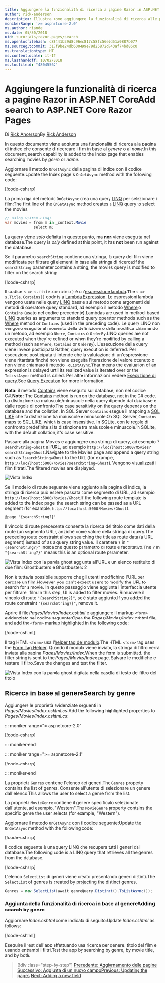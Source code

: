 ```yaml
---
title: Aggiungere la funzionalità di ricerca a pagine Razor in ASP.NET Core
author: rick-anderson
description: Illustra come aggiungere la funzionalità di ricerca alle pagine Razor di ASP.NET Core
monikerRange: '>= aspnetcore-2.0'
ms.author: riande
ms.date: 05/30/2018
uid: tutorials/razor-pages/search
ms.openlocfilehash: c88441b39d8c96ec817c58fc56ebd51a0887b077
ms.sourcegitcommit: 317f9be24db600499e79d25872d743af74bd86c0
ms.translationtype: HT
ms.contentlocale: it-IT
ms.lasthandoff: 10/02/2018
ms.locfileid: "48045562"
---
```

# <a name="add-search-to-aspnet-core-razor-pages"></a><span data-ttu-id="68b60-103">Aggiungere la funzionalità di ricerca a pagine Razor in ASP.NET Core</span><span class="sxs-lookup"><span data-stu-id="68b60-103">Add search to ASP.NET Core Razor Pages</span></span>

<span data-ttu-id="68b60-104">Di [Rick Anderson](https://twitter.com/RickAndMSFT)</span><span class="sxs-lookup"><span data-stu-id="68b60-104">By [Rick Anderson](https://twitter.com/RickAndMSFT)</span></span>

<span data-ttu-id="68b60-105">In questo documento viene aggiunta una funzionalità di ricerca alla pagina di indice che consente di ricercare i film in base al *genere* o al *nome*.</span><span class="sxs-lookup"><span data-stu-id="68b60-105">In this document, search capability is added to the Index page that enables searching movies by *genre* or *name*.</span></span>

<span data-ttu-id="68b60-106">Aggiornare il metodo `OnGetAsync` della pagina di indice con il codice seguente:</span><span class="sxs-lookup"><span data-stu-id="68b60-106">Update the Index page's `OnGetAsync` method with the following code:</span></span>

[!code-csharp[](razor-pages-start/sample/RazorPagesMovie/Pages/Movies/Index.cshtml.cs?name=snippet_1stSearch)]

<span data-ttu-id="68b60-107">La prima riga del metodo `OnGetAsync` crea una query [LINQ](/dotnet/csharp/programming-guide/concepts/linq/) per selezionare i film:</span><span class="sxs-lookup"><span data-stu-id="68b60-107">The first line of the `OnGetAsync` method creates a [LINQ](/dotnet/csharp/programming-guide/concepts/linq/) query to select the movies:</span></span>

```csharp
// using System.Linq;
var movies = from m in _context.Movie
             select m;
```

<span data-ttu-id="68b60-108">La query viene *solo* definita in questo punto, ma **non** viene eseguita nel database.</span><span class="sxs-lookup"><span data-stu-id="68b60-108">The query is *only* defined at this point, it has **not** been run against the database.</span></span>

<span data-ttu-id="68b60-109">Se il parametro `searchString` contiene una stringa, la query dei film viene modificata per filtrare gli elementi in base alla stringa di ricerca:</span><span class="sxs-lookup"><span data-stu-id="68b60-109">If the `searchString` parameter contains a string, the movies query is modified to filter on the search string:</span></span>

[!code-csharp[](razor-pages-start/sample/RazorPagesMovie/Pages/Movies/Index.cshtml.cs?name=snippet_SearchNull)]

<span data-ttu-id="68b60-110">Il codice `s => s.Title.Contains()` è un'[espressione lambda](/dotnet/csharp/programming-guide/statements-expressions-operators/lambda-expressions).</span><span class="sxs-lookup"><span data-stu-id="68b60-110">The `s => s.Title.Contains()` code is a [Lambda Expression](/dotnet/csharp/programming-guide/statements-expressions-operators/lambda-expressions).</span></span> <span data-ttu-id="68b60-111">Le espressioni lambda vengono usate nelle query [LINQ](/dotnet/csharp/programming-guide/concepts/linq/) basate sul metodo come argomenti dei metodi di operatore query standard, ad esempio il metodo [Where](/dotnet/csharp/programming-guide/concepts/linq/query-syntax-and-method-syntax-in-linq) o `Contains` (usato nel codice precedente).</span><span class="sxs-lookup"><span data-stu-id="68b60-111">Lambdas are used in method-based [LINQ](/dotnet/csharp/programming-guide/concepts/linq/) queries as arguments to standard query operator methods such as the [Where](/dotnet/csharp/programming-guide/concepts/linq/query-syntax-and-method-syntax-in-linq) method or `Contains` (used in the preceding code).</span></span> <span data-ttu-id="68b60-112">Le query LINQ non vengono eseguite al momento della definizione o della modifica chiamando un metodo, ad esempio `Where`, `Contains` o `OrderBy`.</span><span class="sxs-lookup"><span data-stu-id="68b60-112">LINQ queries are not executed when they're defined or when they're modified by calling a method (such as `Where`, `Contains`  or `OrderBy`).</span></span> <span data-ttu-id="68b60-113">L'esecuzione della query viene invece posticipata.</span><span class="sxs-lookup"><span data-stu-id="68b60-113">Rather, query execution is deferred.</span></span> <span data-ttu-id="68b60-114">Per esecuzione posticipata si intende che la valutazione di un'espressione viene ritardata finché non viene eseguita l'iterazione del valore ottenuto o non viene chiamato il metodo `ToListAsync`.</span><span class="sxs-lookup"><span data-stu-id="68b60-114">That means the evaluation of an expression is delayed until its realized value is iterated over or the `ToListAsync` method is called.</span></span> <span data-ttu-id="68b60-115">Per altre informazioni, vedere [Esecuzione di query](/dotnet/framework/data/adonet/ef/language-reference/query-execution).</span><span class="sxs-lookup"><span data-stu-id="68b60-115">See [Query Execution](/dotnet/framework/data/adonet/ef/language-reference/query-execution) for more information.</span></span>

<span data-ttu-id="68b60-116">**Nota:** il metodo [Contains](/dotnet/api/system.data.objects.dataclasses.entitycollection-1.contains) viene eseguito sul database, non nel codice C#.</span><span class="sxs-lookup"><span data-stu-id="68b60-116">**Note:** The [Contains](/dotnet/api/system.data.objects.dataclasses.entitycollection-1.contains) method is run on the database, not in the C# code.</span></span> <span data-ttu-id="68b60-117">La distinzione tra maiuscole/minuscole nella query dipende dal database e dalle regole di confronto.</span><span class="sxs-lookup"><span data-stu-id="68b60-117">The case sensitivity on the query depends on the database and the collation.</span></span> <span data-ttu-id="68b60-118">In SQL Server `Contains` esegue il mapping a [SQL LIKE](/sql/t-sql/language-elements/like-transact-sql) che fa distinzione tra maiuscole e minuscole.</span><span class="sxs-lookup"><span data-stu-id="68b60-118">On SQL Server, `Contains` maps to [SQL LIKE](/sql/t-sql/language-elements/like-transact-sql), which is case insensitive.</span></span> <span data-ttu-id="68b60-119">In SQLite, con le regole di confronto predefinite si fa distinzione tra maiuscole e minuscole.</span><span class="sxs-lookup"><span data-stu-id="68b60-119">In SQLite, with the default collation, it's case sensitive.</span></span>

<span data-ttu-id="68b60-120">Passare alla pagina Movies e aggiungere una stringa di query, ad esempio `?searchString=Ghost` all'URL, ad esempio `http://localhost:5000/Movies?searchString=Ghost`.</span><span class="sxs-lookup"><span data-stu-id="68b60-120">Navigate to the Movies page and append a query string such as `?searchString=Ghost` to the URL (for example, `http://localhost:5000/Movies?searchString=Ghost`).</span></span> <span data-ttu-id="68b60-121">Vengono visualizzati i film filtrati.</span><span class="sxs-lookup"><span data-stu-id="68b60-121">The filtered movies are displayed.</span></span>

![Vista Index](search/_static/ghost.png)

<span data-ttu-id="68b60-123">Se il modello di route seguente viene aggiunto alla pagina di indice, la stringa di ricerca può essere passata come segmento di URL, ad esempio `http://localhost:5000/Movies/Ghost`.</span><span class="sxs-lookup"><span data-stu-id="68b60-123">If the following route template is added to the Index page, the search string can be passed as a URL segment (for example, `http://localhost:5000/Movies/Ghost`).</span></span>

```cshtml
@page "{searchString?}"
```

<span data-ttu-id="68b60-124">Il vincolo di route precedente consente la ricerca del titolo come dati della route (un segmento URL), anziché come valore della stringa di query.</span><span class="sxs-lookup"><span data-stu-id="68b60-124">The preceding route constraint allows searching the title as route data (a URL segment) instead of as a query string value.</span></span>  <span data-ttu-id="68b60-125">Il carattere `?` in `"{searchString?}"` indica che questo parametro di route è facoltativo.</span><span class="sxs-lookup"><span data-stu-id="68b60-125">The `?` in `"{searchString?}"` means this is an optional route parameter.</span></span>

![Vista Index con la parola ghost aggiunta all'URL e un elenco restituito di due film: Ghostbusters e Ghostbusters 2](search/_static/g2.png)

<span data-ttu-id="68b60-127">Non è tuttavia possibile supporre che gli utenti modifichino l'URL per cercare un film.</span><span class="sxs-lookup"><span data-stu-id="68b60-127">However, you can't expect users to modify the URL to search for a movie.</span></span> <span data-ttu-id="68b60-128">In questo passaggio viene aggiunta l'interfaccia utente per filtrare i film.</span><span class="sxs-lookup"><span data-stu-id="68b60-128">In this step, UI is added to filter movies.</span></span> <span data-ttu-id="68b60-129">Rimuovere il vincolo di route `"{searchString?}"`, se è stato aggiunto.</span><span class="sxs-lookup"><span data-stu-id="68b60-129">If you added the route constraint `"{searchString?}"`, remove it.</span></span>

<span data-ttu-id="68b60-130">Aprire il file *Pages/Movies/Index.cshtml* e aggiungere il markup `<form>` evidenziato nel codice seguente:</span><span class="sxs-lookup"><span data-stu-id="68b60-130">Open the *Pages/Movies/Index.cshtml* file, and add the `<form>` markup highlighted in the following code:</span></span>

[!code-cshtml[](razor-pages-start/sample/RazorPagesMovie/Pages/Movies/Index2.cshtml?highlight=14-19&range=1-22)]

<span data-ttu-id="68b60-131">Il tag HTML `<form>` usa l'[helper tag del modulo](xref:mvc/views/working-with-forms#the-form-tag-helper).</span><span class="sxs-lookup"><span data-stu-id="68b60-131">The HTML `<form>` tag uses the [Form Tag Helper](xref:mvc/views/working-with-forms#the-form-tag-helper).</span></span> <span data-ttu-id="68b60-132">Quando il modulo viene inviato, la stringa di filtro verrà inviata alla pagina *Pages/Movies/Index*.</span><span class="sxs-lookup"><span data-stu-id="68b60-132">When the form is submitted, the filter string is sent to the *Pages/Movies/Index* page.</span></span> <span data-ttu-id="68b60-133">Salvare le modifiche e testare il filtro.</span><span class="sxs-lookup"><span data-stu-id="68b60-133">Save the changes and test the filter.</span></span>

![Vista Index con la parola ghost digitata nella casella di testo del filtro del titolo](search/_static/filter.png)

## <a name="search-by-genre"></a><span data-ttu-id="68b60-135">Ricerca in base al genere</span><span class="sxs-lookup"><span data-stu-id="68b60-135">Search by genre</span></span>

<span data-ttu-id="68b60-136">Aggiungere le proprietà evidenziate seguenti in *Pages/Movies/Index.cshtml.cs*:</span><span class="sxs-lookup"><span data-stu-id="68b60-136">Add the following highlighted properties to *Pages/Movies/Index.cshtml.cs*:</span></span>

::: moniker range="= aspnetcore-2.0"

[!code-csharp[](razor-pages-start/sample/RazorPagesMovie/Pages/Movies/Index.cshtml.cs?name=snippet_newProps&highlight=11-999)]

::: moniker-end

::: moniker range=">= aspnetcore-2.1"

[!code-csharp[](razor-pages-start/sample/RazorPagesMovie21/Pages/Movies/Index.cshtml.cs?name=snippet_newProps&highlight=11-999)]

::: moniker-end


<span data-ttu-id="68b60-137">La proprietà `Genres` contiene l'elenco dei generi.</span><span class="sxs-lookup"><span data-stu-id="68b60-137">The `Genres` property contains the list of genres.</span></span> <span data-ttu-id="68b60-138">Consente all'utente di selezionare un genere dall'elenco.</span><span class="sxs-lookup"><span data-stu-id="68b60-138">This allows the user to select a genre from the list.</span></span>

<span data-ttu-id="68b60-139">La proprietà `MovieGenre` contiene il genere specificato selezionate dall'utente, ad esempio, "Western".</span><span class="sxs-lookup"><span data-stu-id="68b60-139">The `MovieGenre` property contains the specific genre the user selects (for example, "Western").</span></span>

<span data-ttu-id="68b60-140">Aggiornare il metodo `OnGetAsync` con il codice seguente:</span><span class="sxs-lookup"><span data-stu-id="68b60-140">Update the `OnGetAsync` method with the following code:</span></span>

[!code-csharp[](razor-pages-start/sample/RazorPagesMovie/Pages/Movies/Index.cshtml.cs?name=snippet_SearchGenre)]

<span data-ttu-id="68b60-141">Il codice seguente è una query LINQ che recupera tutti i generi dal database.</span><span class="sxs-lookup"><span data-stu-id="68b60-141">The following code is a LINQ query that retrieves all the genres from the database.</span></span>

[!code-csharp[](razor-pages-start/sample/RazorPagesMovie/Pages/Movies/Index.cshtml.cs?name=snippet_LINQ)]

<span data-ttu-id="68b60-142">L'elenco `SelectList` di generi viene creato presentando generi distinti.</span><span class="sxs-lookup"><span data-stu-id="68b60-142">The `SelectList` of genres is created by projecting the distinct genres.</span></span>

<!-- BUG in OPS
Tag snippet_selectlist's start line '75' should be less than end line '29' when resolving "[!code-csharp[](razor-pages-start/sample/RazorPagesMovie/Pages/Movies/Index.cshtml.cs?name=snippet_SelectList)]"

There's no start line.

[!code-csharp[](razor-pages-start/sample/RazorPagesMovie/Pages/Movies/Index.cshtml.cs?name=snippet_SelectList)]
-->

```csharp
Genres = new SelectList(await genreQuery.Distinct().ToListAsync());
```

### <a name="adding-search-by-genre"></a><span data-ttu-id="68b60-143">Aggiunta della funzionalità di ricerca in base al genere</span><span class="sxs-lookup"><span data-stu-id="68b60-143">Adding search by genre</span></span>

<span data-ttu-id="68b60-144">Aggiornare *Index.cshtml* come indicato di seguito:</span><span class="sxs-lookup"><span data-stu-id="68b60-144">Update *Index.cshtml* as follows:</span></span>

[!code-cshtml[](razor-pages-start/sample/RazorPagesMovie/Pages/Movies/IndexFormGenreNoRating.cshtml?highlight=16-18&range=1-26)]

<span data-ttu-id="68b60-145">Eseguire il test dell'app effettuando una ricerca per genere, titolo del film e usando entrambi i filtri.</span><span class="sxs-lookup"><span data-stu-id="68b60-145">Test the app by searching by genre, by movie title, and by both.</span></span>

> [!div class="step-by-step"]
> <span data-ttu-id="68b60-146">[Precedente: Aggiornamento delle pagine](xref:tutorials/razor-pages/da1)
> [Successivo: Aggiunta di un nuovo campo](xref:tutorials/razor-pages/new-field)</span><span class="sxs-lookup"><span data-stu-id="68b60-146">[Previous: Updating the pages](xref:tutorials/razor-pages/da1)
[Next: Adding a new field](xref:tutorials/razor-pages/new-field)</span></span>
